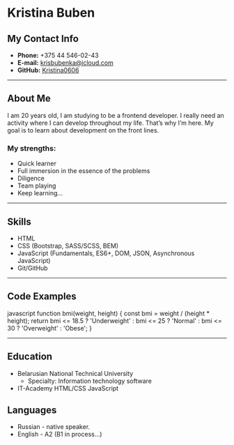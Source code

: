 # Kristina Buben

## My Contact Info
- **Phone:** +375 44 546-02-43
- **E-mail:** krisbubenka@icloud.com
- **GitHub:** [Kristina0606](https://github.com/Kristina0606)

---

## About Me
I am 20 years old, I am studying to be a frontend developer. I really need an activity where I can develop throughout my life. That’s why I’m here. My goal is to learn about development on the front lines.

### My strengths:
- Quick learner
- Full immersion in the essence of the problems
- Diligence
- Team playing
- Keep learning…

---

## Skills
- HTML
- CSS (Bootstrap, SASS/SCSS, BEM)
- JavaScript (Fundamentals, ES6+, DOM, JSON, Asynchronous JavaScript)
- Git/GitHub

---

## Code Examples
javascript
function bmi(weight, height) {
  const bmi = weight / (height * height);
  return bmi <= 18.5 ? 'Underweight' : bmi <= 25 ? 'Normal' : bmi <= 30 ? 'Overweight' : 'Obese';
}

---

## Education

- Belarusian National Technical University
   - Specialty: Information technology software
- IT-Academy
HTML/CSS 
JavaScript

## Languages
- Russian - native speaker.
- English - A2 (B1 in process…) 
